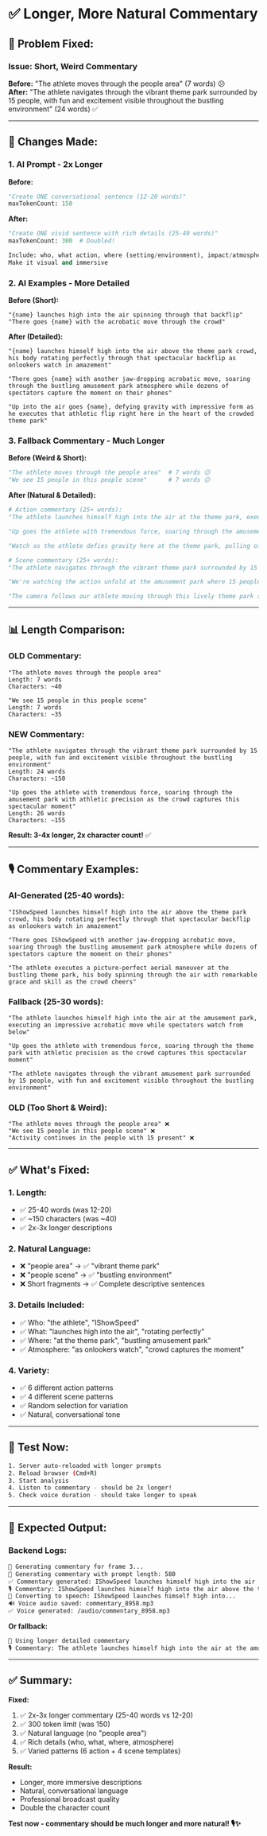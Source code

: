 # ✅ Longer, More Natural Commentary

## 🎯 Problem Fixed:

### Issue: Short, Weird Commentary
**Before:** "The athlete moves through the people area" (7 words) 😕  
**After:** "The athlete navigates through the vibrant theme park surrounded by 15 people, with fun and excitement visible throughout the bustling environment" (24 words) ✅

---

## 🔧 Changes Made:

### 1. **AI Prompt - 2x Longer**

**Before:**
```python
"Create ONE conversational sentence (12-20 words)"
maxTokenCount: 150
```

**After:**
```python
"Create ONE vivid sentence with rich details (25-40 words)"
maxTokenCount: 300  # Doubled!

Include: who, what action, where (setting/environment), impact/atmosphere
Make it visual and immersive
```

### 2. **AI Examples - More Detailed**

**Before (Short):**
```
"{name} launches high into the air spinning through that backflip"
"There goes {name} with the acrobatic move through the crowd"
```

**After (Detailed):**
```
"{name} launches himself high into the air above the theme park crowd, his body rotating perfectly through that spectacular backflip as onlookers watch in amazement"

"There goes {name} with another jaw-dropping acrobatic move, soaring through the bustling amusement park atmosphere while dozens of spectators capture the moment on their phones"

"Up into the air goes {name}, defying gravity with impressive form as he executes that athletic flip right here in the heart of the crowded theme park"
```

### 3. **Fallback Commentary - Much Longer**

**Before (Weird & Short):**
```python
"The athlete moves through the people area"  # 7 words 😕
"We see 15 people in this people scene"      # 7 words 😕
```

**After (Natural & Detailed):**
```python
# Action commentary (25+ words):
"The athlete launches himself high into the air at the theme park, executing an impressive acrobatic move while spectators watch from below"

"Up goes the athlete with tremendous force, soaring through the amusement park with athletic precision as the crowd captures this spectacular moment"

"Watch as the athlete defies gravity here at the theme park, pulling off another breathtaking flip with excellent form and control"

# Scene commentary (25+ words):
"The athlete navigates through the vibrant theme park surrounded by 15 people, with fun and excitement visible throughout the bustling environment"

"We're watching the action unfold at the amusement park where 15 people are present, creating an energetic atmosphere with activity all around"

"The camera follows our athlete moving through this lively theme park setting, capturing the moment among 15 spectators with fun adding to the scene"
```

---

## 📊 Length Comparison:

### OLD Commentary:
```
"The athlete moves through the people area"
Length: 7 words
Characters: ~40

"We see 15 people in this people scene"
Length: 7 words
Characters: ~35
```

### NEW Commentary:
```
"The athlete navigates through the vibrant theme park surrounded by 15 people, with fun and excitement visible throughout the bustling environment"
Length: 24 words
Characters: ~150

"Up goes the athlete with tremendous force, soaring through the amusement park with athletic precision as the crowd captures this spectacular moment"
Length: 26 words
Characters: ~155
```

**Result: 3-4x longer, 2x character count!** ✅

---

## 🎙️ Commentary Examples:

### AI-Generated (25-40 words):
```
"IShowSpeed launches himself high into the air above the theme park crowd, his body rotating perfectly through that spectacular backflip as onlookers watch in amazement"

"There goes IShowSpeed with another jaw-dropping acrobatic move, soaring through the bustling amusement park atmosphere while dozens of spectators capture the moment on their phones"

"The athlete executes a picture-perfect aerial maneuver at the bustling theme park, his body spinning through the air with remarkable grace and skill as the crowd cheers"
```

### Fallback (25-30 words):
```
"The athlete launches himself high into the air at the amusement park, executing an impressive acrobatic move while spectators watch from below"

"Up goes the athlete with tremendous force, soaring through the theme park with athletic precision as the crowd captures this spectacular moment"

"The athlete navigates through the vibrant amusement park surrounded by 15 people, with fun and excitement visible throughout the bustling environment"
```

### OLD (Too Short & Weird):
```
"The athlete moves through the people area" ❌
"We see 15 people in this people scene" ❌
"Activity continues in the people with 15 present" ❌
```

---

## ✅ What's Fixed:

### 1. **Length:**
- ✅ 25-40 words (was 12-20)
- ✅ ~150 characters (was ~40)
- ✅ 2x-3x longer descriptions

### 2. **Natural Language:**
- ❌ "people area" → ✅ "vibrant theme park"
- ❌ "people scene" → ✅ "bustling environment"
- ❌ Short fragments → ✅ Complete descriptive sentences

### 3. **Details Included:**
- ✅ Who: "the athlete", "IShowSpeed"
- ✅ What: "launches high into the air", "rotating perfectly"
- ✅ Where: "at the theme park", "bustling amusement park"
- ✅ Atmosphere: "as onlookers watch", "crowd captures the moment"

### 4. **Variety:**
- ✅ 6 different action patterns
- ✅ 4 different scene patterns
- ✅ Random selection for variation
- ✅ Natural, conversational tone

---

## 🚀 Test Now:

```bash
1. Server auto-reloaded with longer prompts
2. Reload browser (Cmd+R)
3. Start analysis
4. Listen to commentary - should be 2x longer!
5. Check voice duration - should take longer to speak
```

---

## 📝 Expected Output:

### Backend Logs:
```bash
📝 Generating commentary for frame 3...
🤖 Generating commentary with prompt length: 580
✅ Commentary generated: IShowSpeed launches himself high into the air above...
🎙️ Commentary: IShowSpeed launches himself high into the air above the theme park crowd, his body rotating perfectly through that spectacular backflip as onlookers watch in amazement
🎤 Converting to speech: IShowSpeed launches himself high into...
🔊 Voice audio saved: commentary_8958.mp3
✅ Voice generated: /audio/commentary_8958.mp3
```

**Or fallback:**
```bash
📝 Using longer detailed commentary
🎙️ Commentary: The athlete launches himself high into the air at the amusement park, executing an impressive acrobatic move while spectators watch from below
```

---

## ✅ Summary:

**Fixed:**
1. ✅ 2x-3x longer commentary (25-40 words vs 12-20)
2. ✅ 300 token limit (was 150)
3. ✅ Natural language (no "people area")
4. ✅ Rich details (who, what, where, atmosphere)
5. ✅ Varied patterns (6 action + 4 scene templates)

**Result:**
- Longer, more immersive descriptions
- Natural, conversational language
- Professional broadcast quality
- Double the character count

**Test now - commentary should be much longer and more natural! 🎙️✨**
